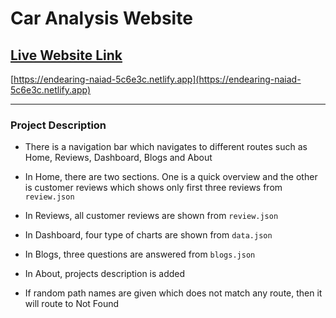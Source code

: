 # Car Analysis Website

## [Live Website Link](https://endearing-naiad-5c6e3c.netlify.app)
[https://endearing-naiad-5c6e3c.netlify.app](https://endearing-naiad-5c6e3c.netlify.app)

--------------
### Project Description
* There is a navigation bar which navigates to different routes such as Home, Reviews, Dashboard, Blogs and About

* In Home, there are two sections. One is a quick overview and the other is customer reviews which shows only first three reviews from `review.json`

* In Reviews, all customer reviews are shown from `review.json`

* In Dashboard, four type of charts are shown from `data.json`

* In Blogs, three questions are answered from `blogs.json`

* In About, projects description is added

* If random path names are given which does not match any route, then it will route to Not Found